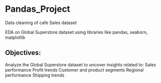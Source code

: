 # Pandas_Project
Data cleaning of cafe Sales dataset

EDA on Global Superstore dataset using libraries like pandas, seaborn, matplotlib
## Objectives:
Analyze the Global Superstore dataset to uncover insights related to:
Sales performance
Profit trends
Customer and product segments
Regional performance
Shipping trends
